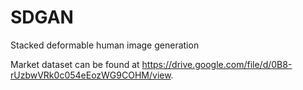 # SDGAN
 Stacked deformable human image generation 

Market dataset can be found at  https://drive.google.com/file/d/0B8-rUzbwVRk0c054eEozWG9COHM/view. 
